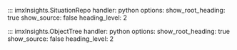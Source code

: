::: imxInsights.SituationRepo
    handler: python
    options:
      show_root_heading: true 
      show_source: false
      heading_level: 2

::: imxInsights.ObjectTree
    handler: python
    options:
      show_root_heading: true 
      show_source: false
      heading_level: 2
